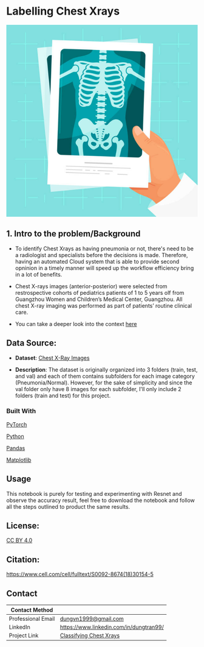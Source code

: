 # Labelling Chest Xrays
![Chest_Xrays](chest_xrays.jpg)

## 1. Intro to the problem/Background
- To identify Chest Xrays as having pneumonia or not, there's need to be a radiologist and specialists before the decisions is made. Therefore, having an automated Cloud system that is able to provide second opninion in a timely manner will speed up the workflow efficiency bring in a lot of benefits.

- Chest X-rays images (anterior-posterior) were selected from restrospective cohorts of pediatrics patients of 1 to 5 years olf from Guangzhou Women and Children’s Medical Center, Guangzhou. All chest X-ray imaging was performed as part of patients’ routine clinical care.

- You can take a deeper look into the context [here](https://www.cell.com/cell/fulltext/S0092-8674(18)30154-5)

## Data Source:
- **Dataset**: [Chest X-Ray Images](https://www.kaggle.com/datasets/paultimothymooney/chest-xray-pneumonia)

- **Description**: The dataset is originally organized into 3 folders (train, test, and val) and each of them contains subfolders for each image category (Pneumonia/Normal). However, for the sake of simplicity and since the val folder only have 8 images for each subfolder, I'll only include 2 folders (train and test) for this project.

### Built With
[PyTorch](https://pytorch.org/)

[Python](https://en.wikipedia.org/wiki/Python_(programming_language))

[Pandas](https://en.wikipedia.org/wiki/PANDAS)

[Matplotlib](https://en.wikipedia.org/wiki/Matplotlib)


## Usage
This notebook is purely for testing and experimenting with Resnet and observe the accuracy result, feel free to download the notebook and follow all the steps outlined to product the same results. 

## License: 
[CC BY 4.0](https://creativecommons.org/licenses/by/4.0/)

## Citation:
https://www.cell.com/cell/fulltext/S0092-8674(18)30154-5

## Contact
| Contact Method | |
| --- | --- |
| Professional Email | dungvn1999@gmail.com |
| LinkedIn | https://www.linkedin.com/in/dungtran99/ |
| Project Link | [Classifying Chest Xrays](https://github.com/jtran2509/classify-chest-Xray) |
